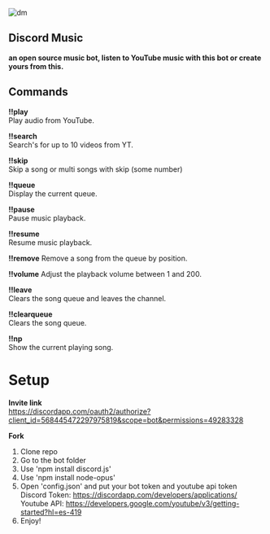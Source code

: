 ![dm](https://i.imgur.com/T0WROja.png)

## Discord Music
**an open source music bot, listen to YouTube music with this bot or create yours from this.**  

## Commands  
**!!play**  
Play audio from YouTube.
  
**!!search**  
Search's for up to 10 videos from YT.
  
**!!skip**  
Skip a song or multi songs with skip (some number)
  
**!!queue**  
Display the current queue.
  
**!!pause**  
Pause music playback. 
  
**!!resume**  
Resume music playback.
  
**!!remove**
Remove a song from the queue by position.
  
**!!volume**
Adjust the playback volume between 1 and 200.
  
**!!leave**  
Clears the song queue and leaves the channel.
  
**!!clearqueue**  
Clears the song queue.
  
**!!np**  
Show the current playing song.

# Setup
**Invite link**  
https://discordapp.com/oauth2/authorize?client_id=568445472297975819&scope=bot&permissions=49283328  
  
**Fork**  
1) Clone repo  
2) Go to the bot folder  
3) Use 'npm install discord.js'  
4) Use 'npm install node-opus'  
5) Open 'config.json' and put your bot token and youtube api token  
 Discord Token: https://discordapp.com/developers/applications/  
 Youtube API: https://developers.google.com/youtube/v3/getting-started?hl=es-419  
6) Enjoy!  
